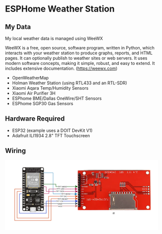 # ESPHome Weather Station


## My Data 

My local weather data is managed using WeeWX

WeeWX is a free, open source, software program, written in Python, which interacts with your weather station to produce graphs, reports, and HTML pages. It can optionally publish to weather sites or web servers. It uses modern software concepts, making it simple, robust, and easy to extend. It includes extensive documentation.  (https://weewx.com)

* OpenWeatherMap
* Holman Weather Station (using RTL433 and an RTL-SDR)
* Xiaomi Aqara Temp/Humidity Sensors
* Xiaomi Air Purifier 3H
* ESPhome BME/Dallas OneWire/SHT Sensors
* ESPhome SGP30 Gas Sensors

## Hardware Required

* ESP32 (example uses a DOIT DevKit V1)
* Adafruit ILI1934 2.8" TFT Touchscreen 

## Wiring

![Wiring Diagram](wiring.png)




